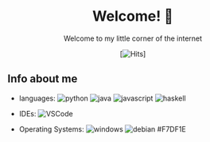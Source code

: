 <div align="center">

# Welcome! 👋

Welcome to my little corner of the internet 

[![Hits](https://hits.seeyoufarm.com/api/count/incr/badge.svg?url=https%3A%2F%2Fgithub.com%2FRetr05041&count_bg=%23FF9900&title_bg=%23555555&icon=&icon_color=%23E7E7E7&title=Visitors&edge_flat=false)]

</div>

## Info about me 

- languages: ![python](https://img.shields.io/badge/-Python-3776AB?style=flat&logo=Python&logoColor=white) ![java](https://img.shields.io/badge/-Java-FCC624?style=flat&logo=Java&logoColor=white) ![javascript](https://img.shields.io/badge/-JavaScript-3776AB?style=flat&logo=JavaScript&logoColor=white) ![haskell](https://img.shields.io/badge/-Haskell-5D4F85?style=flat&logo=Haskell&logoColor=white) 

- IDEs: ![VSCode](https://img.shields.io/badge/-VisualStudioCode-007ACC?style=flat&logo=VisualStudioCode&logoColor=white) 

- Operating Systems: ![windows](https://badgen.net/badge/icon/windows?icon=windows&label) ![debian](https://badgen.net/badge/icon/linux?icon=linux&label)
#F7DF1E